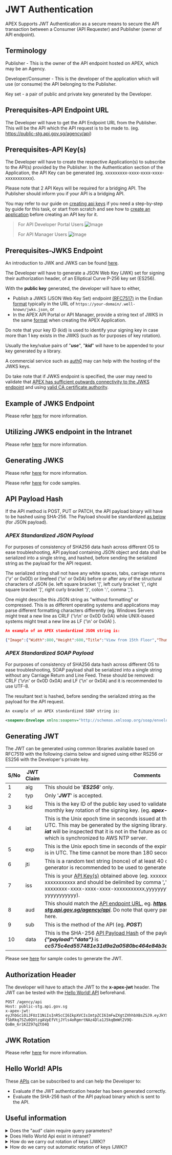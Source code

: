 # JWT Authentication

APEX Supports JWT Authentication as a secure means to secure the API transaction between a Consumer (API Requester) and Publisher (owner of API endpoint).

## Terminology

Publisher - This is the owner of the API endpoint hosted on APEX, which may be an Agency.

Developer/Consumer - This is the developer of the application which will use (or consume) the API belonging to the Publisher.

Key set - a pair of public and private key generated by the Developer.

## Prerequisites-API Endpoint URL

The Developer will have to get the API Endpoint URL from the Publisher. This will be the API which the API request is to be made to. (eg. <https://public-stg.api.gov.sg/agency/api>)

## Prerequisites-API Key(s)

The Developer will have to create the respective Application(s) to subscribe to the API(s) provided by the Publisher. In the Authentication section of the Application, the API Key can be generated (eg. xxxxxxxxx-xxxx-xxxx-xxxx-xxxxxxxxxxx).

Please note that 2 API Keys will be required for a bridging API. The Publisher should inform you if your API is a bridging API.

You may refer to our guide on [creating api keys](sections/consuming/api-keys) if you need a step-by-step by guide for this task, or start from scratch and see how to [create an application](sections/consuming/create-application) before creating an API key for it.

> For API Developer Portal Users ![Image](./_assets/api-key-portal-3.png)
>
> For API Manager Users ![Image](./_assets/api-key-manager-1.png)

## Prerequisites-JWKS Endpoint

An introduction to JWK and JWKS can be found [here](sections/auth/jwks).

The Developer will have to generate a JSON Web Key (JWK) set for signing their authorization header, of an Elliptical Curve P-256 key set (ES256).

With the **public key** generated, the developer will have to either,

- Publish a JWKS (JSON Web Key Set) endpoint [(RFC7517)](https://www.rfc-editor.org/rfc/rfc7517#appendix-A.1) in the Endian [format](#example-of-jwks) typically in the URL of `https://your-domain/.well-known/jwks.json`, or
- In the APEX API Portal or API Manager, provide a string text of JWKS in the same [format](#example-of-jwks) when creating the APEX Application.

Do note that your key ID (kid) is used to identify your signing key in case more than 1 key exists in the JWKS (such as for purposes of key rotation).

Usually the key/value pairs of "**_use_**", "**_kid_**" will have to be appended to your key generated by a library.

A commercial service such as [auth0](https://auth0.com/docs/secure/tokens/json-web-tokens/json-web-key-sets#:~:text=The%20JSON%20Web%20Key%20Set,signing%20JWTs%3A%20RS256%20and%20HS256.) may can help with the hosting of the JWKS keys.

Do take note that if JWKS endpoint is specified, the user may need to validate that [APEX has sufficient outwards connectivity to the JWKS endpoint](sections/troubleshooting/network) and using [valid CA certificate authority](sections/faqs/trusted-cert-authorities).

## Example of JWKS Endpoint

Please refer [here](sections/auth/jwks#example-of-jwks-endpoint) for more information.

## Utilizing JWKS endpoint in the Intranet

Please refer [here](sections/auth/jwks#utilizing-jwks-endpoint-in-the-intranet) for more information.

## Generating JWKS

Please refer [here](sections/auth/jwks#generating-jwks) for more information.

Please refer [here](sections/auth/jwt-sample) for code samples.

## API Payload Hash

If the API method is POST, PUT or PATCH, the API payload binary will have to be hashed using SHA-256. The Payload should be standardized [as below](#apex-standardized-json-payload) (for JSON payload).

### _APEX Standardized JSON Payload_

For purposes of consistency of SHA256 data hash across different OS to ease troubleshooting, API payload containing JSON object and data shall be serialized into a single string, and hashed, before sending the serialized string as the payload for the API request.

The serialized string shall not have any white spaces, tabs, carriage returns ('\r' or 0x0D) or linefeed ('\n' or 0x0A) before or after any of the structural characters of JSON (ie. left square bracket '[', left curly bracket '{', right square bracket ']', right curly bracket '}', colon ':', comma ',').

One might describe this JSON string as "without formatting" or compressed.
This is as different operating systems and applications may parse different formatting characters differently (eg. Windows Servers might treat a new line as CRLF ('\r\n' or 0x0D 0x0A) while UNIX-based systems might treat a new line as LF ('\n' or 0x0A) ).

```JSON
An example of an APEX standardized JSON string is:

{"Image":{"Width":800,"Height":600,"Title":"View from 15th Floor","Thumbnail":{"Url":"http://www.example.com/image/481989943","Height": 125,"Width":100},"Animated":false,"IDs":[116,943,234,38793]}}
```

### _APEX Standardized SOAP Payload_

For purposes of consistency of SHA256 data hash across different OS to ease troubleshooting, SOAP payload shall be serialized into a single string without any Carriage Return and Line Feed. These should be removed: CRLF ('\r\n' or 0x0D 0x0A) and LF ('\n' or 0x0A) and it is recommended to use UTF-8.

The resultant text is hashed, before sending the serialized string as the payload for the API request.

```xml
An example of an APEX standardized SOAP string is:

<soapenv:Envelope xmlns:soapenv="http://schemas.xmlsoap.org/soap/envelope/" xmlns:ns="https://www.w3schools.com/xml/"><soapenv:Header/><soapenv:Body><ns:CelsiusToFahrenheit><!--Optional:--><ns:Celsius>23</ns:Celsius></ns:CelsiusToFahrenheit></soapenv:Body></soapenv:Envelope>
```

## Generating JWT

The JWT can be generated using common libraries available based on RFC7519 with the following claims below and signed using either RS256 or ES256 with the Developer's private key.

| S/No | JWT Claim | Comments                                                                                                                                                                                                                                                                                                           |
| ---- | --------- | ------------------------------------------------------------------------------------------------------------------------------------------------------------------------------------------------------------------------------------------------------------------------------------------------------------------ |
| 1    | alg       | This should be '**_ES256_**' only.                                                                                                                                                                                                                                                                                 |
| 2    | typ       | Only '**_JWT_**' is accepted.                                                                                                                                                                                                                                                                                      |
| 3    | kid       | This is the key ID of the public key used to validate signature. APEX recommends monthly key rotation of the signing key. (eg. **_apex-example_**)                                                                                                                                                                 |
| 4    | iat       | This is the Unix epoch time in seconds issued at the of API call. The time zone is in UTC. This may be generated by the signing library. While **_nbf_** claim is not required, **_iat_** will be inspected that it is not in the future as compared to APEX's date/time, which is synchronized to AWS NTP server. |
| 5    | exp       | This is the Unix epoch time in seconds of the expiry time of this JWT. The time zone is in UTC. The time cannot be more than 180 seconds from the **_iat_**.                                                                                                                                                       |
| 6    | jti       | This is a random text string (nonce) of at least 40 characters. A random UUIDv4 generator is recommended to be used to generate this.                                                                                                                                                                              |
| 7    | iss       | This is your [API Key(s)](#prerequisites-api-keys) obtained above (eg. xxxxxxxx-xxxx-xxxx-xxxx-xxxxxxxxxxx and should be delimited by comma '**_,_**' if there are 2 keys (eg. xxxxxxxx-xxxx-xxxx-xxxx-xxxxxxxxxxx,yyyyyyyy-yyyy-yyyy-yyyy-yyyyyyyyyyy).                                                           |
| 8    | aud       | This should match the [API endpoint URL](#prerequisites-api-endpoint-url), eg. **_https://public-stg.api.gov.sg/agency/api_**. Do note that query parameters are NOT to be included here.                                                                                                                          |
| 9    | sub       | This is the method of the API (eg. **_POST_**)                                                                                                                                                                                                                                                                     |
| 10   | data      | This is the SHA-256 [API Payload Hash](#api-payload-hash) of the payload of API.(eg. SHA-256 hash of **_{"payload":"data"}_** is **_cc575c4ed557481e31d9a2a0580bc464e84b3a79c5fc94e4fd94ba33b3e54dbc_**                                                                                                            |

Please see [here](sections/auth/jwt-sample#jwt-authentication) for sample codes to generate the JWT.

## Authorization Header

The developer will have to attach the JWT to the **x-apex-jwt** header. The JWT can be tested with the [Hello World! API](sections/auth/jwt-hello-world) beforehand.

```
POST /agency/api
Host: public-stg.api.gov.sg
x-apex-jwt: eyJhbGciOiJFUzI1NiIsInR5cCI6IkpXVCIsImtpZCI6ImFwZXgtZXhhbXBsZSJ9.eyJkYXRhIjoiY2M1NzVjNGVkNTU3NDgxZTMxZDlhMmEwNTgwYmM0NjRlODRiM2E3OWM1ZmM5NGU0ZmQ5NGJhMzNiM2U1NGRiYyIsImlhdCI6MTY2NzAyMDM2MSwiZXhwIjoxNjY3MDIwNTQxLCJhdWQiOiJodHRwczovL3B1YmxpYy1zdGcuYXBpLmdvdi5zZy9hZ2VuY3kvYXBpIiwiaXNzIjoieHh4eHh4eHgteHh4eC14eHh4LXh4eHgteHh4eHh4eHh4eHgseXl5eXl5eXkteXl5eS15eXl5LXl5eXkteXl5eXl5eXl5eXkiLCJzdWIiOiJQT1NUIiwianRpIjoiZWZhNjZlMWQtNjNjMS00MGViLWFkMWMtZmVkMTQ5OGYxMWU3In0.UzQzgMlFWJ-fSbRkq7SZu0QVtzgAVpEfVtjJYls4oRgmrtNAz4Dla1J5kqBmWt2V9Q-QoBm_6r1KZZ97qZtO4Q
```

## JWK Rotation

Please refer [here](sections/auth/jwks#jwk-rotation) for more information.

## Hello World! APIs

These [APIs](sections/auth/jwt-hello-world) can be subscribed to and can help the Developer to:

- Evaluate if the JWT authentication header has been generated correctly.
- Evaluate the SHA-256 hash of the API payload binary which is sent to the API.

## Useful information

<details>
<summary>Does the "aud" claim require query parameters?</summary>

"aud" claim is defined to exclude query parameters.
</details>

<details>
<summary>Does Hello World Api exist in intranet?</summary>

Yes, Hello World exists both in internet and intranet zone, with domains public-stg.api.gov.sg and gw-stg.int.api.gov.sg.
</details>

<details>
<summary>How do we carry out rotation of keys (JWK)?</summary>

As the consumer, your application would be involved in signing of the JWT using the private key.
Generate a new key with a new Key ID and add it to the JWKS endpoint ahead of time.  When the key is rotated, sign with the key with the new Key ID.
Do note however that JWKS caching in APEX servers is 1 hour hence it is still recommended to automate this for an off-peak rotation.
</details>

<details>
<summary>How do we carry out automatic rotation of keys (JWK)?</summary>

As the consumer, your application would be involved in signing of the JWT using the private key.
Hence if your organization is able to host the public key in the form of a JWKS endpoint, you would be able to update the JWKS endpoint whenever you create a new private key for signing. Hence key rotation can be effected programmatically with no human intervention.
Do note however that JWKS caching in APEX servers is 1 hour hence you would have to update the JWKS endpoint at least an hour in advance.
</details>

